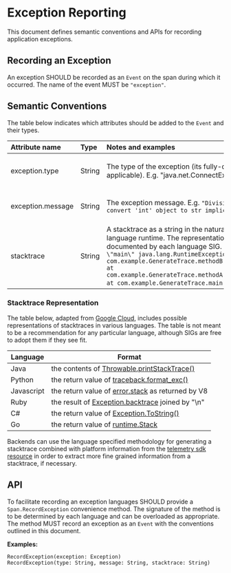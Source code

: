 # Exception Reporting

This document defines semantic conventions and APIs for recording application
exceptions.

## Recording an Exception

An exception SHOULD be recorded as an `Event` on the span during which it occurred.
The name of the event MUST be `"exception"`.

## Semantic Conventions

The table below indicates which attributes should be added to the `Event` and
their types.

| Attribute name    | Type   | Notes and examples                                                                                                                                                                                                                                                                                                                                                                                                                  | Required?                                                  |
| :---------------- | :----- | :---------------------------------------------------------------------------------------------------------------------------------------------------------------------------------------------------------------------------------------------------------------------------------------------------------------------------------------------------------------------------------------------------------------------------------- | :--------------------------------------------------------- |
| exception.type    | String | The type of the exception (its fully-qualified class name, if applicable). E.g. "java.net.ConnectException", "OSError"                                                                                                                                                                                                                                                                                                              | One of `exception.type` or `exception.message` is required |
| exception.message | String | The exception message. E.g. `"Division by zero"`, `"Can't convert 'int' object to str implicitly"`                                                                                                                                                                                                                                                                                                                                  | One of `exception.type` or `exception.message` is required |
| stacktrace        | String | A stacktrace as a string in the natural representation for the language runtime. The representation is to be determined and documented by each language SIG. E.g. `"Exception in thread \"main\" java.lang.RuntimeException: Test exception\n at com.example.GenerateTrace.methodB(GenerateTrace.java:13)\n at com.example.GenerateTrace.methodA(GenerateTrace.java:9)\n at com.example.GenerateTrace.main(GenerateTrace.java:5)"`. | No                                                         |

### Stacktrace Representation

The table below, adapted from [Google Cloud][gcp-error-reporting], includes
possible representations of stacktraces in various languages. The table is not
meant to be a recommendation for any particular language, although SIGs are free
to adopt them if they see fit.

| Language   | Format                                                              |
| ---------- | ------------------------------------------------------------------- |
| Java       | the contents of [Throwable.printStackTrace()][java-stacktrace]      |
| Python     | the return value of [traceback.format_exc()][python-stacktrace]     |
| Javascript | the return value of [error.stack][js-stacktrace] as returned by V8  |
| Ruby       | the result of [Exception.backtrace][ruby-stacktrace] joined by "\n" |
| C#         | the return value of [Exception.ToString()][csharp-stacktrace]       |
| Go         | the return value of [runtime.Stack][go-stacktrace]                  |

Backends can use the language specified methodology for generating a stacktrace
combined with platform information from the
[telemetry sdk resource][telemetry-sdk-resource] in order to extract more fine
grained information from a stacktrace, if necessary.

## API

To facilitate recording an exception languages SHOULD provide a
`Span.RecordException` convenience method. The signature of the method is to be
determined by each language and can be overloaded as appropriate. The method
MUST record an exception as an `Event` with the conventions outlined in this
document.

**Examples:**

```
RecordException(exception: Exception)
RecordException(type: String, message: String, stacktrace: String)
```

[gcp-error-reporting]: https://cloud.google.com/error-reporting/reference/rest/v1beta1/projects.events/report
[java-stacktrace]: https://docs.oracle.com/javase/7/docs/api/java/lang/Throwable.html#printStackTrace%28%29
[python-stacktrace]: https://docs.python.org/3/library/traceback.html#traceback.format_exc
[js-stacktrace]: https://v8.dev/docs/stack-trace-api
[ruby-stacktrace]: https://ruby-doc.org/core-2.7.1/Exception.html#method-i-backtrace
[csharp-stacktrace]: https://docs.microsoft.com/en-us/dotnet/api/system.exception.tostring
[go-stacktrace]: https://golang.org/pkg/runtime/debug/#Stack
[telemetry-sdk-resource]: https://github.com/open-telemetry/opentelemetry-specification/tree/master/specification/resource/semantic_conventions#telemetry-sdk
